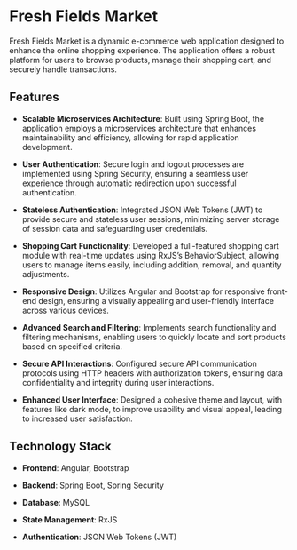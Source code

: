 # Fresh Fields Market

Fresh Fields Market is a dynamic e-commerce web application designed to enhance the online shopping experience. The application offers a robust platform for users to browse products, manage their shopping cart, and securely handle transactions.

## Features

- **Scalable Microservices Architecture**: Built using Spring Boot, the application employs a microservices architecture that enhances maintainability and efficiency, allowing for rapid application development.

- **User Authentication**: Secure login and logout processes are implemented using Spring Security, ensuring a seamless user experience through automatic redirection upon successful authentication.

- **Stateless Authentication**: Integrated JSON Web Tokens (JWT) to provide secure and stateless user sessions, minimizing server storage of session data and safeguarding user credentials.

- **Shopping Cart Functionality**: Developed a full-featured shopping cart module with real-time updates using RxJS’s BehaviorSubject, allowing users to manage items easily, including addition, removal, and quantity adjustments.

- **Responsive Design**: Utilizes Angular and Bootstrap for responsive front-end design, ensuring a visually appealing and user-friendly interface across various devices.

- **Advanced Search and Filtering**: Implements search functionality and filtering mechanisms, enabling users to quickly locate and sort products based on specified criteria.

- **Secure API Interactions**: Configured secure API communication protocols using HTTP headers with authorization tokens, ensuring data confidentiality and integrity during user interactions.

- **Enhanced User Interface**: Designed a cohesive theme and layout, with features like dark mode, to improve usability and visual appeal, leading to increased user satisfaction.

## Technology Stack

- **Frontend**: Angular, Bootstrap

- **Backend**: Spring Boot, Spring Security

- **Database**: MySQL

- **State Management**: RxJS

- **Authentication**: JSON Web Tokens (JWT)
